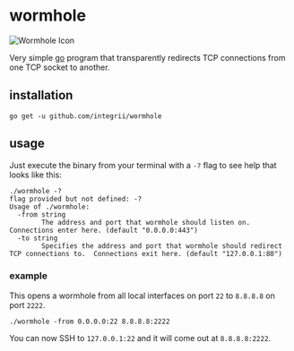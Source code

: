 # wormhole

![Wormhole Icon](https://raw.githubusercontent.com/integrii/wormhole/master/icon.png)

Very simple [go](https://golang.org) program that transparently redirects TCP connections from one TCP socket to another.

## installation
`go get -u github.com/integrii/wormhole`

## usage

Just execute the binary from your terminal with a `-?` flag to see help that looks like this:

```
./wormhole -?
flag provided but not defined: -?
Usage of ./wormhole:
  -from string
    	The address and port that wormhole should listen on.  Connections enter here. (default "0.0.0.0:443")
  -to string
    	Specifies the address and port that wormhole should redirect TCP connections to.  Connections exit here. (default "127.0.0.1:80")
```


### example

This opens a wormhole from all local interfaces on port `22` to `8.8.8.8` on port `2222`.

`./wormhole -from 0.0.0.0:22 8.8.8.8:2222`

You can now SSH to `127.0.0.1:22` and it will come out at `8.8.8.8:2222`.
